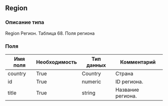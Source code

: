## Region
### Описание типа
Region
Регион.
Таблица 68. Поля региона
### Поля
| Имя поля | Необходимость | Тип данных | Комментарий |
|---|---|---|---|
|country|True|Country|Страна<br/>|
|id|True|numeric|ID региона.<br/>|
|title|True|string|Название региона.<br/>|
